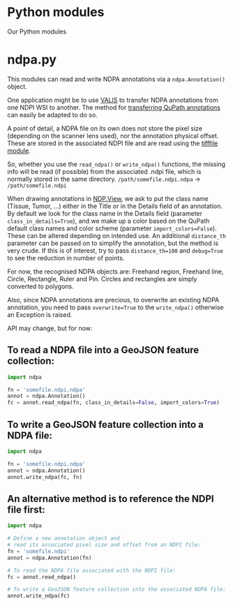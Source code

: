 # Python modules
Our Python modules

# ndpa.py

This modules can read and write NDPA annotations via a `ndpa.Annotation()` object.

One application might be to use [VALIS](https://github.com/MathOnco/valis) to transfer NDPA annotations from one NDPI WSI to another. The method for [transferring QuPath annotations](https://github.com/MathOnco/valis/issues/13) can easily be adapted to do so.

A point of detail, a NDPA file on its own does not store the pixel size (depending on the scanner lens used), nor the annotation physical offset. These are stored in the associated NDPI file and are read using the [tifffile module](https://pypi.org/project/tifffile/).

So, whether you use the `read_ndpa()` or `write_ndpa()` functions, the missing info will be read (if possible) from the associated .ndpi file, which is normally stored in the same directory. `/path/somefile.ndpi.ndpa` -> `/path/somefile.ndpi`

When drawing annotations in [NDP.View](https://www.hamamatsu.com/eu/en/product/life-science-and-medical-systems/digital-slide-scanner/U12388-01.html), we ask to put the class name (Tissue, Tumor, ...) either in the Title or in the Details field of an annotation. By default we look for the class name in the Details field (parameter `class_in_details=True`), and we make up a color based on the QuPath default class names and color scheme (parameter `import_colors=False`). These can be altered depending on intended use. An additional `distance_th` parameter can be passed on to simplify the annotation, but the method is very crude. If this is of interest, try to pass `distance_th=100` and `debug=True` to see the reduction in number of points.

For now, the recognised NDPA objects are: Freehand region, Freehand line, Circle, Rectangle, Ruler and Pin. Circles and rectangles are simply converted to polygons.

Also, since NDPA annotations are precious, to overwrite an existing NDPA annotation, you need to pass `overwrite=True` to the `write_ndpa()` otherwise an Exception is raised.

API may change, but for now:

## To read a NDPA file into a GeoJSON feature collection:

```python
import ndpa

fn = 'somefile.ndpi.ndpa'
annot = ndpa.Annotation()
fc = annot.read_ndpa(fn, class_in_details=False, import_colors=True)
```

## To write a GeoJSON feature collection into a NDPA file:

```python
import ndpa

fn = 'somefile.ndpi.ndpa'
annot = ndpa.Annotation()
annot.write_ndpa(fc, fn)
```

## An alternative method is to reference the NDPI file first:

```python
import ndpa

# Define a new annotation object and
# read its associated pixel size and offset from an NDPI file:
fn = 'somefile.ndpi'
annot = ndpa.Annotation(fn)

# To read the NDPA file associated with the NDPI file:
fc = annot.read_ndpa()

# To write a GeoJSON feature collection into the associated NDPA file:
annot.write_ndpa(fc)
```
